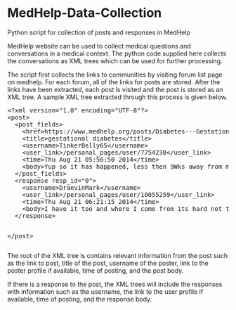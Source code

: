 # MedHelp-Data-Collection
Python script for collection of posts and responses in MedHelp

MedHelp website can be used to collect medical questions and conversations in a medical context. The python code supplied here collects the conversations as XML trees which can be used for further processing.

The script first collects the links to communities by visiting forum list page on medhelp. For each forum, all of the links for posts are stored. After the links have been extracted, each post is visited and the post is stored as an XML tree. A sample XML tree extracted through this process is given below.

<div class="highlight highlight-text-xml"><pre>&lt;?<span class="pl-ent">xml</span><span class="pl-e"> version</span>=<span class="pl-s"><span class="pl-pds">"</span>1.0<span class="pl-pds">"</span></span><span class="pl-e"> encoding</span>=<span class="pl-s"><span class="pl-pds">"</span>UTF-8<span class="pl-pds">"</span></span>?&gt;
&lt;<span class="pl-ent">post</span>&gt;
  &lt;<span class="pl-ent">post_fields</span>&gt;
    &lt;<span class="pl-ent">href</span>&gt;https://www.medhelp.org/posts/Diabetes---Gestational/gestational-diabetes-/show/2277904&lt;/<span class="pl-ent">href</span>&gt;
    &lt;<span class="pl-ent">title</span>&gt;gestational diabetes&lt;/<span class="pl-ent">title</span>&gt;
    &lt;<span class="pl-ent">username</span>&gt;TinkerBelly65&lt;/<span class="pl-ent">username</span>&gt;
    &lt;<span class="pl-ent">user_link</span>&gt;/personal_pages/user/7754230&lt;/<span class="pl-ent">user_link</span>&gt;
    &lt;<span class="pl-ent">time</span>&gtThu Aug 21 05:56:50 2014&lt;/<span class="pl-ent">time</span>&gt;
    &lt;<span class="pl-ent">body</span>&gt;Yup so it has happened, less then 9Wks away from my due date and my life is turned upside down. I just found out I've got gestational diabetes. I'm so overwhelmed with all the do's and dont's. Not to mention having to test my blood 4 times a day. So it's day one, I'm starving BUT its only 6am and I still have to go grocery shopping later so hints I have nothing GD friendly to eat. So what do I do?&lt;/<span class="pl-ent">body</span>&gt;
  &lt;/<span class="pl-ent">post_fields</span>&gt;
  &lt;<span class="pl-ent">response</span> <span class="pl-e">resp_id</span>=<span class="pl-s"><span class="pl-pds">"</span>0<span class="pl-pds">"</span></span>&gt;
    &lt;<span class="pl-ent">username</span>&gt;DraevinMark&lt;/<span class="pl-ent">username</span>&gt;
    &lt;<span class="pl-ent">user_link</span>&gt;/personal_pages/user/10055259&lt;/<span class="pl-ent">user_link</span>&gt;
    &lt;<span class="pl-ent">time</span>&gtThu Aug 21 06:21:15 2014&lt;/<span class="pl-ent">time</span>&gt;
    &lt;<span class="pl-ent">body</span>&gt;I have it too and where I come from its hard not to eat the good stuffs. I minimize my starch in take rice etc...drink lots of water. And like u take my blood sugar every day. They're usually below 150's.Good luck I have 58 more days.&lt;/<span class="pl-ent">body</span>&gt;
  &lt;/<span class="pl-ent">response</span>&gt;

&lt;/<span class="pl-ent">post</span>&gt;</pre></div>

The root of the XML tree is contains relevant information from the post such as the link to post, title of the post, username of the poster, link to the poster profile if available, time of posting, and the post body.

If there is a response to the post,  the XML trees will include the responses with information such as the username, the link to the user profile if available, time of posting, and the response body.

